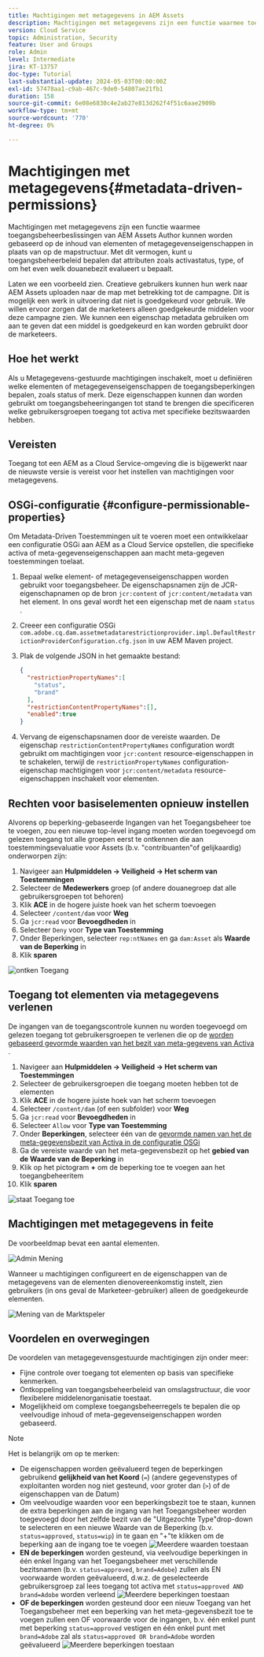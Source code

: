 ```yaml
---
title: Machtigingen met metagegevens in AEM Assets
description: Machtigingen met metagegevens zijn een functie waarmee toegang wordt beperkt op basis van de eigenschappen van metagegevens van elementen in plaats van de mapstructuur.
version: Cloud Service
topic: Administration, Security
feature: User and Groups
role: Admin
level: Intermediate
jira: KT-13757
doc-type: Tutorial
last-substantial-update: 2024-05-03T00:00:00Z
exl-id: 57478aa1-c9ab-467c-9de0-54807ae21fb1
duration: 158
source-git-commit: 6e08e6830c4e2ab27e813d262f4f51c6aae2909b
workflow-type: tm+mt
source-wordcount: '770'
ht-degree: 0%

---
```


# Machtigingen met metagegevens{#metadata-driven-permissions}

Machtigingen met metagegevens zijn een functie waarmee toegangsbeheerbeslissingen van AEM Assets Author kunnen worden gebaseerd op de inhoud van elementen of metagegevenseigenschappen in plaats van op de mapstructuur. Met dit vermogen, kunt u toegangsbeheerbeleid bepalen dat attributen zoals activastatus, type, of om het even welk douanebezit evalueert u bepaalt.

Laten we een voorbeeld zien. Creatieve gebruikers kunnen hun werk naar AEM Assets uploaden naar de map met betrekking tot de campagne. Dit is mogelijk een werk in uitvoering dat niet is goedgekeurd voor gebruik. We willen ervoor zorgen dat de marketeers alleen goedgekeurde middelen voor deze campagne zien. We kunnen een eigenschap metadata gebruiken om aan te geven dat een middel is goedgekeurd en kan worden gebruikt door de marketeers.

## Hoe het werkt

Als u Metagegevens-gestuurde machtigingen inschakelt, moet u definiëren welke elementen of metagegevenseigenschappen de toegangsbeperkingen bepalen, zoals status of merk. Deze eigenschappen kunnen dan worden gebruikt om toegangsbeheeringangen tot stand te brengen die specificeren welke gebruikersgroepen toegang tot activa met specifieke bezitswaarden hebben.

## Vereisten

Toegang tot een AEM as a Cloud Service-omgeving die is bijgewerkt naar de nieuwste versie is vereist voor het instellen van machtigingen voor metagegevens.

## OSGi-configuratie {#configure-permissionable-properties}

Om Metadata-Driven Toestemmingen uit te voeren moet een ontwikkelaar een configuratie OSGi aan AEM as a Cloud Service opstellen, die specifieke activa of meta-gegevenseigenschappen aan macht meta-gegeven toestemmingen toelaat.

1. Bepaal welke element- of metagegevenseigenschappen worden gebruikt voor toegangsbeheer. De eigenschapsnamen zijn de JCR-eigenschapnamen op de bron `jcr:content` of `jcr:content/metadata` van het element. In ons geval wordt het een eigenschap met de naam `status` .
1. Creeer een configuratie OSGi `com.adobe.cq.dam.assetmetadatarestrictionprovider.impl.DefaultRestrictionProviderConfiguration.cfg.json` in uw AEM Maven project.
1. Plak de volgende JSON in het gemaakte bestand:

   ```json
   {
     "restrictionPropertyNames":[
       "status",
       "brand"
     ],
     "restrictionContentPropertyNames":[],
     "enabled":true
   }
   ```

1. Vervang de eigenschapsnamen door de vereiste waarden.  De eigenschap `restrictionContentPropertyNames` configuration wordt gebruikt om machtigingen voor `jcr:content` resource-eigenschappen in te schakelen, terwijl de `restrictionPropertyNames` configuration-eigenschap machtigingen voor `jcr:content/metadata` resource-eigenschappen inschakelt voor elementen.

## Rechten voor basiselementen opnieuw instellen

Alvorens op beperking-gebaseerde Ingangen van het Toegangsbeheer toe te voegen, zou een nieuwe top-level ingang moeten worden toegevoegd om gelezen toegang tot alle groepen eerst te ontkennen die aan toestemmingsevaluatie voor Assets (b.v. &quot;contribuanten&quot;of gelijkaardig) onderworpen zijn:

1. Navigeer aan __Hulpmiddelen → Veiligheid → Het scherm van Toestemmingen__
1. Selecteer de __Medewerkers__ groep (of andere douanegroep dat alle gebruikersgroepen tot behoren)
1. Klik __ACE__ in de hogere juiste hoek van het scherm toevoegen
1. Selecteer `/content/dam` voor __Weg__
1. Ga `jcr:read` voor __Bevoegdheden__ in
1. Selecteer `Deny` voor __Type van Toestemming__
1. Onder Beperkingen, selecteer `rep:ntNames` en ga `dam:Asset` als __Waarde van de Beperking__ in
1. Klik __sparen__

![ ontken Toegang ](./assets/metadata-driven-permissions/deny-access.png)

## Toegang tot elementen via metagegevens verlenen

De ingangen van de toegangscontrole kunnen nu worden toegevoegd om gelezen toegang tot gebruikersgroepen te verlenen die op de [ worden gebaseerd gevormde waarden van het bezit van meta-gegevens van Activa ](#configure-permissionable-properties).

1. Navigeer aan __Hulpmiddelen → Veiligheid → Het scherm van Toestemmingen__
1. Selecteer de gebruikersgroepen die toegang moeten hebben tot de elementen
1. Klik __ACE__ in de hogere juiste hoek van het scherm toevoegen
1. Selecteer `/content/dam` (of een subfolder) voor __Weg__
1. Ga `jcr:read` voor __Bevoegdheden__ in
1. Selecteer `Allow` voor __Type van Toestemming__
1. Onder __Beperkingen__, selecteer één van de [ gevormde namen van het de meta-gegevensbezit van Activa in de configuratie OSGi ](#configure-permissionable-properties)
1. Ga de vereiste waarde van het meta-gegevensbezit op het __gebied van de Waarde van de Beperking__ in
1. Klik op het pictogram __+__ om de beperking toe te voegen aan het toegangbeheeritem
1. Klik __sparen__

![ staat Toegang ](./assets/metadata-driven-permissions/allow-access.png) toe

## Machtigingen met metagegevens in feite

De voorbeeldmap bevat een aantal elementen.

![ Admin Mening ](./assets/metadata-driven-permissions/admin-view.png)

Wanneer u machtigingen configureert en de eigenschappen van de metagegevens van de elementen dienovereenkomstig instelt, zien gebruikers (in ons geval de Marketeer-gebruiker) alleen de goedgekeurde elementen.

![ Mening van de Marktspeler ](./assets/metadata-driven-permissions/marketeer-view.png)

## Voordelen en overwegingen

De voordelen van metagegevensgestuurde machtigingen zijn onder meer:

- Fijne controle over toegang tot elementen op basis van specifieke kenmerken.
- Ontkoppeling van toegangsbeheerbeleid van omslagstructuur, die voor flexibelere middelenorganisatie toestaat.
- Mogelijkheid om complexe toegangsbeheerregels te bepalen die op veelvoudige inhoud of meta-gegevenseigenschappen worden gebaseerd.

>[!NOTE]
>
> Het is belangrijk om op te merken:
> 
> - De eigenschappen worden geëvalueerd tegen de beperkingen gebruikend __gelijkheid van het Koord__ (`=`) (andere gegevenstypes of exploitanten worden nog niet gesteund, voor groter dan (`>`) of de eigenschappen van de Datum)
> - Om veelvoudige waarden voor een beperkingsbezit toe te staan, kunnen de extra beperkingen aan de ingang van het Toegangsbeheer worden toegevoegd door het zelfde bezit van de &quot;Uitgezochte Type&quot;drop-down te selecteren en een nieuwe Waarde van de Beperking (b.v. `status=approved`, `status=wip`) in te gaan en &quot;+&quot;te klikken om de beperking aan de ingang toe te voegen
> ![Meerdere waarden toestaan ](./assets/metadata-driven-permissions/allow-multiple-values.png)
> - __EN de beperkingen__ worden gesteund, via veelvoudige beperkingen in één enkel Ingang van het Toegangsbeheer met verschillende bezitsnamen (b.v. `status=approved`, `brand=Adobe`) zullen als EN voorwaarde worden geëvalueerd, d.w.z. de geselecteerde gebruikersgroep zal lees toegang tot activa met `status=approved AND brand=Adobe` worden verleend
> ![Meerdere beperkingen toestaan ](./assets/metadata-driven-permissions/allow-multiple-restrictions.png)
> - __OF de beperkingen__ worden gesteund door een nieuw Toegang van het Toegangsbeheer met een beperking van het meta-gegevensbezit toe te voegen zullen een OF voorwaarde voor de ingangen, b.v. één enkel punt met beperking `status=approved` vestigen en één enkel punt met `brand=Adobe` zal als `status=approved OR brand=Adobe` worden geëvalueerd
> ![Meerdere beperkingen toestaan ](./assets/metadata-driven-permissions/allow-multiple-aces.png)
